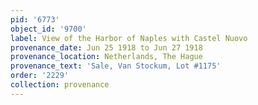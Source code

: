 ```yaml
---
pid: '6773'
object_id: '9700'
label: View of the Harbor of Naples with Castel Nuovo
provenance_date: Jun 25 1918 to Jun 27 1918
provenance_location: Netherlands, The Hague
provenance_text: 'Sale, Van Stockum, Lot #1175'
order: '2229'
collection: provenance
---
```

